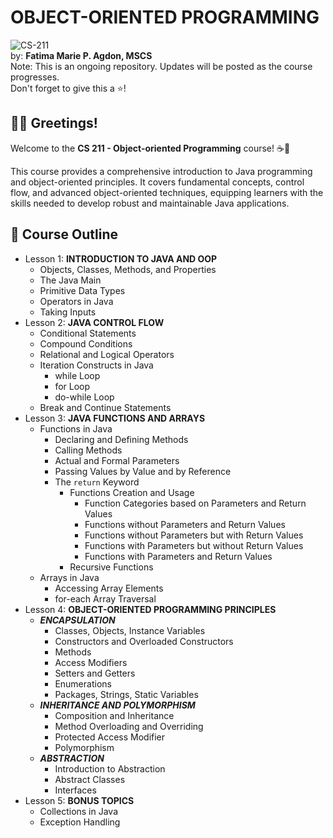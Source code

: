 # OBJECT-ORIENTED PROGRAMMING
![CS-211](https://github.com/user-attachments/assets/ebf8983e-81e1-4280-862e-34c90986a0cb)
<br/>
by: **Fatima Marie P. Agdon, MSCS**<br>
Note: This is an ongoing repository. Updates will be posted as the course progresses.
<br>Don't forget to give this a ⭐!

## 👋🏻 Greetings!
Welcome to the **CS 211 - Object-oriented Programming** course! ☕🧡<br>

This course provides a comprehensive introduction to Java programming and object-oriented principles. It covers fundamental concepts, control flow, and advanced object-oriented techniques, equipping learners with the skills needed to develop robust and maintainable Java applications.

## 🎯 Course Outline
- Lesson 1: **INTRODUCTION TO JAVA AND OOP**
    - Objects, Classes, Methods, and Properties
    - The Java Main
    - Primitive Data Types
    - Operators in Java
    - Taking Inputs
- Lesson 2: **JAVA CONTROL FLOW**
    - Conditional Statements
    - Compound Conditions
    - Relational and Logical Operators
    - Iteration Constructs in Java
        - while Loop
        - for Loop
        - do-while Loop
    - Break and Continue Statements
- Lesson 3: **JAVA FUNCTIONS AND ARRAYS**
    - Functions in Java
        - Declaring and Defining Methods
        - Calling Methods
        - Actual and Formal Parameters
        - Passing Values by Value and by Reference
        - The ```return``` Keyword
            - Functions Creation and Usage
                - Function Categories based on Parameters and Return Values
                - Functions without Parameters and Return Values
                - Functions without Parameters but with Return Values
                - Functions with Parameters but without Return Values
                - Functions with Parameters and Return Values
            - Recursive Functions
    - Arrays in Java
        - Accessing Array Elements
        - for-each Array Traversal
- Lesson 4: **OBJECT-ORIENTED PROGRAMMING PRINCIPLES**
    - ***ENCAPSULATION***
        - Classes, Objects, Instance Variables
        - Constructors and Overloaded Constructors
        - Methods
        - Access Modifiers
        - Setters and Getters
        - Enumerations
        - Packages, Strings, Static Variables
    - ***INHERITANCE AND POLYMORPHISM***
        - Composition and Inheritance
        - Method Overloading and Overriding
        - Protected Access Modifier
        - Polymorphism
    - ***ABSTRACTION***
        - Introduction to Abstraction
        - Abstract Classes
        - Interfaces
- Lesson 5: **BONUS TOPICS**
    - Collections in Java
    - Exception Handling
